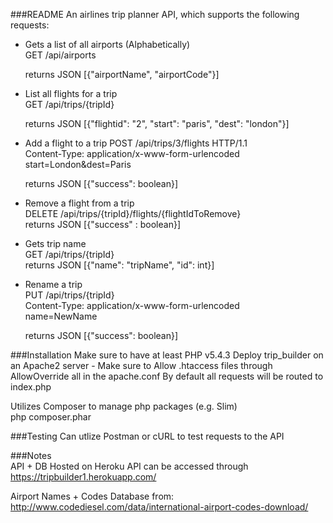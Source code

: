 ###README
An airlines trip planner API, which supports the following requests:  
  - Gets a list of all airports (Alphabetically)  
    GET /api/airports
      
    returns JSON [{"airportName", "airportCode"}]  
  
  - List all flights for a trip  
      GET /api/trips/{tripId}
  
      returns JSON [{"flightid": "2", "start": "paris", "dest": "london"}]  
  
  - Add a flight to a trip
      POST /api/trips/3/flights HTTP/1.1  
      Content-Type:   application/x-www-form-urlencoded  
      start=London&dest=Paris  
        
      returns JSON [{"success": boolean}]  
  
  - Remove a flight from a trip  
      DELETE /api/trips/{tripId}/flights/{flightIdToRemove}  
      returns JSON [{"success" : boolean}]  
  
  - Gets trip name  
      GET /api/trips/{tripId}  
      returns JSON [{"name": "tripName", "id": int}]  
  
  - Rename a trip  
      PUT /api/trips/{tripId}  
      Content-Type:   application/x-www-form-urlencoded  
      name=NewName  
      
    returns JSON [{"success": boolean}]  
  
###Installation
  Make sure to have at least PHP v5.4.3
  Deploy trip_builder on an Apache2 server
    - Make sure to Allow .htaccess files through AllowOverride all in the apache.conf
  By default all requests will be routed to index.php

  Utilizes Composer to manage php packages (e.g. Slim)  
    php composer.phar  

###Testing
  Can utlize Postman or cURL to test requests to the API

###Notes  
API + DB Hosted on Heroku
API can be accessed through https://tripbuilder1.herokuapp.com/

Airport Names + Codes Database from:
http://www.codediesel.com/data/international-airport-codes-download/
